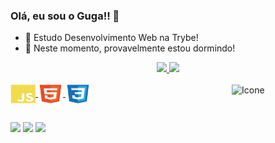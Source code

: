 ### Olá, eu sou o Guga!! 👋

- 🔭 Estudo Desenvolvimento Web na Trybe!
- 🌱 Neste momento, provavelmente estou dormindo!

<div align="center">
  <a href="https://github.com/Guga-Santos">
  <img height="125" src="https://github-readme-stats.vercel.app/api?username=Guga-Santos&show_icons=true&theme=github_dark&include_all_commits='299'&count_private=true"/>
  <img height="125" src="https://github-readme-stats.vercel.app/api/top-langs/?username=Guga-Santos&layout=compact&langs_count=7&theme=github_dark"/>      
</div>
  
  <div style="display: inline_block"><br>
    
  <img align="center" alt="Guga-Js" height="30" width="40" src="https://raw.githubusercontent.com/devicons/devicon/master/icons/javascript/javascript-plain.svg">
  <img align="center" alt="Guga-HTML" height="30" width="40" src="https://raw.githubusercontent.com/devicons/devicon/master/icons/html5/html5-original.svg">
  <img align="center" alt="Guga-CSS" height="30" width="40" src="https://raw.githubusercontent.com/devicons/devicon/master/icons/css3/css3-original.svg">
  <img align="right" alt="Icone" height="112" width="150" src= "https://i.pinimg.com/originals/f7/46/fc/f746fccce17d810554a5d40ce7a985f5.gif">
  </div>
    
##
<div>
  <a href="https://https://instagram.com/guga_marahu/" target="_blank"><img src="https://img.shields.io/badge/-Instagram-%23E4405F?style=for-the-badge&logo=instagram&logoColor=white" target="_blank"></a>
  <a href = "mailto:guga.santos.guga@gmail.com"><img src="https://img.shields.io/badge/-Gmail-%23333?style=for-the-badge&logo=gmail&logoColor=white" target="_blank"></a>
  <a href="https://www.linkedin.com/in/gugasantos/" target="_blank"><img src="https://img.shields.io/badge/-LinkedIn-%230077B5?style=for-the-badge&logo=linkedin&logoColor=white" target="_blank"></a> 
</div>
